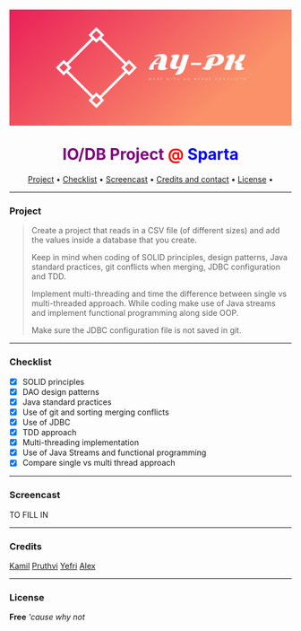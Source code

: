 

<h1 align="center"><img src="src/main/resources/images/cover.png" alt="logo" align="center"><br></br><span style="color:purple">IO/DB Project</span> <span style="color:red">@</span><span style="color:blue"> Sparta</span></h1>



<p align="center">
  <a href="#project">Project</a> •
  <a href="#checklist">Checklist</a> •
  <a href="#screencast">Screencast</a> •
  <a href="#credits">Credits and contact</a> •
  <a href="#license">License</a> • 
</p>




---

### Project

>Create a project that reads in a CSV file (of different sizes) and add the values inside a database that you create.
>
>Keep in mind when coding of SOLID principles, design patterns, Java standard practices, git conflicts when merging, JDBC configuration and TDD. 
>
>Implement multi-threading and time the difference between single vs multi-threaded approach. While coding make use of Java streams and implement functional programming along side OOP. 
>
>Make sure the JDBC configuration file is not saved in git.

----

### Checklist

- [x] SOLID principles
- [x] DAO design patterns
- [x] Java standard practices
- [x] Use of git and sorting merging conflicts
- [x] Use of JDBC
- [x] TDD approach
- [x] Multi-threading implementation
- [x] Use of Java Streams and functional programming
- [x] Compare single vs multi thread approach

----

### Screencast



TO FILL IN

---

### Credits

[Kamil](https://github.com/rwenmax)	[Pruthvi](https://github.com/pruthvi-lalji) 	[Yefri](https://github.com/grimz5129) 	[Alex](https://github.com/alexsusanu)

----



### License

**Free** *'cause why not*













